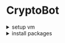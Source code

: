 # CryptoBot

<details>
<summary>setup vm</summary>

## add new repository in git browser

git clone https://github.com/scaja/CryptoBot.git
cd CryptoBot
git add .gitignore
git commit -m "add gitignore"
git push
source myenv/bin/activatesource


## virtual environment

sudo apt-get update
sudo apt-get install python3.8-venv --fix-missing
python3 -m venv myenv
source myenv/bin/activate


upgrade pip
python3 -m pip install --upgrade pip


## Create Kernel

pip3 install ipykernel
python3 -m ipykernel install --user --name='vscode'


## Start Jupiter

pip install notebook ipython
jupyter notebook
Install extensions also as host ssh
restart VSCODE manuelly

</details>

<details>
<summary>install packages</summary>

pip install pandas

</details>
